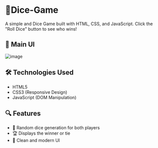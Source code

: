 # 🎲Dice-Game
A simple and Dice Game built with HTML, CSS, and JavaScript. Click the "Roll Dice" button to see who wins!

## 🚀 Main UI

![image](https://github.com/user-attachments/assets/666719b2-d51f-4aee-a0b9-bb452b6eaf88)


## 🛠️ Technologies Used

- HTML5
- CSS3 (Responsive Design)
- JavaScript (DOM Manipulation)

## 🔍 Features

- 🎲 Random dice generation for both players
- 🏆 Displays the winner or tie
- 🧼 Clean and modern UI

